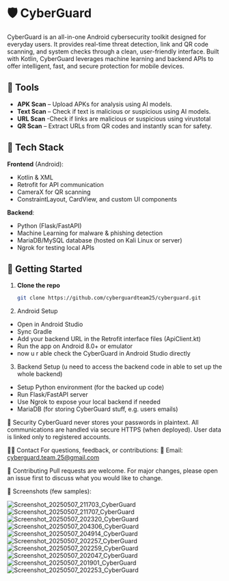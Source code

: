 # 🛡️ CyberGuard

CyberGuard is an all-in-one Android cybersecurity toolkit designed for everyday users. It provides real-time threat detection, link and QR code scanning, and system checks through a clean, user-friendly interface. Built with Kotlin, CyberGuard leverages machine learning and backend APIs to offer intelligent, fast, and secure protection for mobile devices.

## 📱 Tools

- **APK Scan** – Upload APKs for analysis using AI models.
- **Text Scan** – Check if text is malicious or suspicious using AI models.
- **URL Scan** -Check if links are malicious or suspicious using virustotal
- **QR Scan** – Extract URLs from QR codes and instantly scan for safety.

## 🧠 Tech Stack

**Frontend** (Android):
- Kotlin & XML
- Retrofit for API communication
- CameraX for QR scanning
- ConstraintLayout, CardView, and custom UI components

**Backend**:
- Python (Flask/FastAPI)
- Machine Learning for malware & phishing detection
- MariaDB/MySQL database (hosted on Kali Linux or server)
- Ngrok for testing local APIs

## 🚀 Getting Started

1. **Clone the repo**
   ```bash
   git clone https://github.com/cyberguardteam25/cyberguard.git

2. Android Setup
- Open in Android Studio
- Sync Gradle
- Add your backend URL in the Retrofit interface files (ApiClient.kt)
- Run the app on Android 8.0+ or emulator
- now u r able check the CyberGuard in Android Studio directly

3. Backend Setup (u need to access the backend code in able to set up the whole backend)
- Setup Python environment (for the backed up code)
- Run Flask/FastAPI server
- Use Ngrok to expose your local backend if needed
- MariaDB (for storing CyberGuard stuff, e.g. users emails)

🔐 Security
CyberGuard never stores your passwords in plaintext. All communications are handled via secure HTTPS (when deployed). User data is linked only to registered accounts.

🧑‍💻 Contact
For questions, feedback, or contributions:
📧 Email: cyberguard.team.25@gmail.com

🙌 Contributing
Pull requests are welcome. For major changes, please open an issue first to discuss what you would like to change.

📸 Screenshots (few samples):

![Screenshot_20250507_211703_CyberGuard](https://github.com/user-attachments/assets/23151c4b-0db3-4089-b514-c492d13314a7)
![Screenshot_20250507_211707_CyberGuard](https://github.com/user-attachments/assets/9f312fb5-480c-485d-b5b7-d1bb58317020)
![Screenshot_20250507_202320_CyberGuard](https://github.com/user-attachments/assets/7ed5f7f0-bcb7-4c0b-8a35-4f20d443c30c)
![Screenshot_20250507_204306_CyberGuard](https://github.com/user-attachments/assets/a387c0be-b222-4fdd-a6ed-0778472cc9e4)
![Screenshot_20250507_204914_CyberGuard](https://github.com/user-attachments/assets/b0f6b1f6-b8a3-43a4-b4be-63ed974306c6)
![Screenshot_20250507_202257_CyberGuard](https://github.com/user-attachments/assets/059d0f8d-c3bf-4df5-896f-134fcc4ff021)
![Screenshot_20250507_202259_CyberGuard](https://github.com/user-attachments/assets/31b4f862-9cc6-41eb-8604-c7d78eebcba5)
![Screenshot_20250507_202047_CyberGuard](https://github.com/user-attachments/assets/659066b7-12ca-46ab-8baf-444e8f574018)
![Screenshot_20250507_201901_CyberGuard](https://github.com/user-attachments/assets/6b8dc905-4fa0-4644-8e05-993f565603cd)
![Screenshot_20250507_202253_CyberGuard](https://github.com/user-attachments/assets/22d608e6-2b2a-459a-a87a-5cad932304a8)






